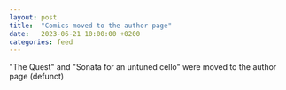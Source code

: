 ```yaml
---
layout: post
title:  "Comics moved to the author page"
date:   2023-06-21 10:00:00 +0200
categories: feed
---
```


"The Quest" and "Sonata for an untuned cello" were moved to the author page (defunct)
